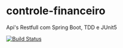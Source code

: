 # controle-financeiro
Api's Restfull com Spring Boot, TDD e JUnit5

[![Build Status](https://travis-ci.org/rogerioSilva60/controle-financeiro.svg?branch=develop)](https://travis-ci.org/rogerioSilva60/controle-financeiro)

